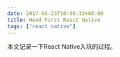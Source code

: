 ```yaml
---
date: 2017-04-23T10:46:33+08:00
title: Head First React Native
tags: ["react native"]
---
```

本文记录一下React Native入坑的过程。<!--more-->



